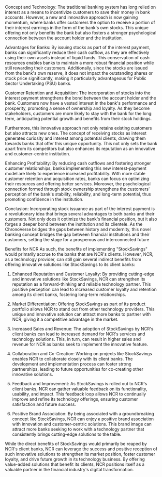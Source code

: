 Concept and Technology:
The traditional banking system has long relied on interest as a means to incentivize customers to save their money in bank accounts. However, a new and innovative approach is now gaining momentum, where banks offer customers the option to receive a portion of their interest earnings in the form of the bank's own stocks. This unique offering not only benefits the bank but also fosters a stronger psychological connection between the account holder and the institution.

Advantages for Banks:
By issuing stocks as part of the interest payment, banks can significantly reduce their cash outflow, as they are effectively using their own assets instead of liquid funds. This conservation of cash resources enables banks to maintain a more robust financial position while still rewarding their customers. Additionally, since the stocks are issued from the bank's own reserve, it does not impact the outstanding shares or stock price significantly, making it particularly advantageous for Public Sector Undertaking (PSU) banks.

Customer Retention and Acquisition:
The incorporation of stocks into the interest payment strengthens the bond between the account holder and the bank. Customers now have a vested interest in the bank's performance and prosperity, promoting a sense of ownership and loyalty. As they become stakeholders, customers are more likely to stay with the bank for the long term, anticipating potential growth and benefits from their stock holdings.

Furthermore, this innovative approach not only retains existing customers but also attracts new ones. The concept of receiving stocks as interest generates curiosity and interest among potential clients, drawing them towards banks that offer this unique opportunity. This not only sets the bank apart from its competitors but also enhances its reputation as an innovative and customer-centric institution.

Enhancing Profitability:
By reducing cash outflows and fostering stronger customer relationships, banks implementing this new interest-payment model are likely to experience increased profitability. With more stable customer retention and acquisition rates, banks can focus on optimizing their resources and offering better services. Moreover, the psychological connection formed through stock ownership strengthens the customers' perception of the bank's stability, reliability, and long-term potential, thus promoting confidence in the institution.

Conclusion:
Incorporating stock issuance as part of the interest payment is a revolutionary idea that brings several advantages to both banks and their customers. Not only does it optimize the bank's financial position, but it also forges a deeper bond between the institution and its clientele. As the ChronoVerse bridges the gaps between history and modernity, this novel banking concept bridges the gap between financial institutions and their customers, setting the stage for a prosperous and interconnected future


Benefits for NCR 
As such, the benefits of implementing "StockSavings" would primarily accrue to the banks that are NCR's clients. However, NCR, as a technology provider, can still gain several indirect benefits from offering innovative solutions like StockSavings to its client banks:

1. Enhanced Reputation and Customer Loyalty: By providing cutting-edge and innovative solutions like StockSavings, NCR can strengthen its reputation as a forward-thinking and reliable technology partner. This positive perception can lead to increased customer loyalty and retention among its client banks, fostering long-term relationships.

2. Market Differentiation: Offering StockSavings as part of its product portfolio allows NCR to stand out from other technology providers. This unique and innovative solution can attract more banks to partner with NCR, giving it a competitive advantage in the market.

3. Increased Sales and Revenue: The adoption of StockSavings by NCR's client banks can lead to increased demand for NCR's services and technology solutions. This, in turn, can result in higher sales and revenue for NCR as banks seek to implement the innovative feature.

4. Collaboration and Co-Creation: Working on projects like StockSavings enables NCR to collaborate closely with its client banks. The development and implementation process can foster strong partnerships, leading to future opportunities for co-creating other innovative solutions.

5. Feedback and Improvement: As StockSavings is rolled out to NCR's client banks, NCR can gather valuable feedback on its functionality, usability, and impact. This feedback loop allows NCR to continually improve and refine its technology offerings, ensuring customer satisfaction and future success.

6. Positive Brand Association: By being associated with a groundbreaking concept like StockSavings, NCR can enjoy a positive brand association with innovation and customer-centric solutions. This brand image can attract more banks seeking to work with a technology partner that consistently brings cutting-edge solutions to the table.

While the direct benefits of StockSavings would primarily be reaped by NCR's client banks, NCR can leverage the success and positive reception of such innovative solutions to strengthen its market position, foster customer loyalty, and drive future growth in its technology business. By offering value-added solutions that benefit its clients, NCR positions itself as a valuable partner in the financial industry's digital transformation.
